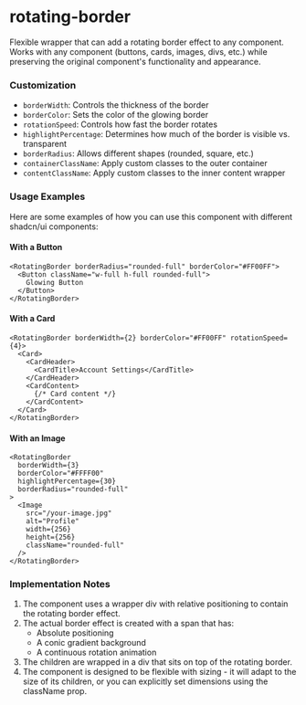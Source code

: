# rotating-border
Flexible wrapper that can add a rotating border effect to any component.
Works with any component (buttons, cards, images, divs, etc.) while preserving the original component's functionality and appearance.

### Customization
- `borderWidth`: Controls the thickness of the border
- `borderColor`: Sets the color of the glowing border
- `rotationSpeed`: Controls how fast the border rotates
- `highlightPercentage`: Determines how much of the border is visible vs. transparent
- `borderRadius`: Allows different shapes (rounded, square, etc.)
- `containerClassName`: Apply custom classes to the outer container
- `contentClassName`: Apply custom classes to the inner content wrapper

### Usage Examples

Here are some examples of how you can use this component with different shadcn/ui components:

#### With a Button

```typescriptreact
<RotatingBorder borderRadius="rounded-full" borderColor="#FF00FF">
  <Button className="w-full h-full rounded-full">
    Glowing Button
  </Button>
</RotatingBorder>
```

#### With a Card

```typescriptreact
<RotatingBorder borderWidth={2} borderColor="#FF00FF" rotationSpeed={4}>
  <Card>
    <CardHeader>
      <CardTitle>Account Settings</CardTitle>
    </CardHeader>
    <CardContent>
      {/* Card content */}
    </CardContent>
  </Card>
</RotatingBorder>
```

#### With an Image

```typescriptreact
<RotatingBorder 
  borderWidth={3}
  borderColor="#FFFF00"
  highlightPercentage={30}
  borderRadius="rounded-full"
>
  <Image 
    src="/your-image.jpg" 
    alt="Profile" 
    width={256} 
    height={256}
    className="rounded-full"
  />
</RotatingBorder>
```

### Implementation Notes

1. The component uses a wrapper div with relative positioning to contain the rotating border effect.
2. The actual border effect is created with a span that has:
   - Absolute positioning
   - A conic gradient background
   - A continuous rotation animation
3. The children are wrapped in a div that sits on top of the rotating border.
4. The component is designed to be flexible with sizing - it will adapt to the size of its children, or you can explicitly set dimensions using the className prop.